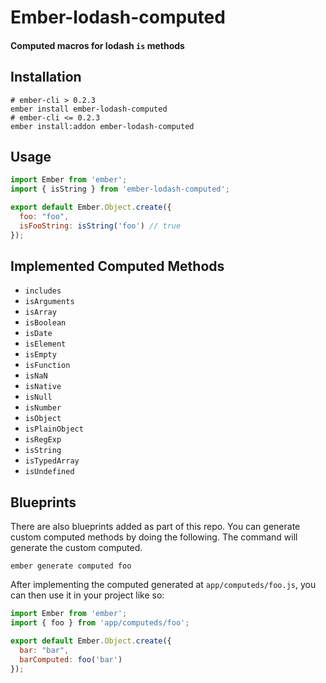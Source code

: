 # Ember-lodash-computed

#### Computed macros for lodash `is` methods

## Installation

```shell
# ember-cli > 0.2.3
ember install ember-lodash-computed
# ember-cli <= 0.2.3
ember install:addon ember-lodash-computed
```

## Usage

```javascript
import Ember from 'ember';
import { isString } from 'ember-lodash-computed';

export default Ember.Object.create({
  foo: "foo",
  isFooString: isString('foo') // true
});
```

## Implemented Computed Methods

- `includes`
- `isArguments`
- `isArray`
- `isBoolean`
- `isDate`
- `isElement`
- `isEmpty`
- `isFunction`
- `isNaN`
- `isNative`
- `isNull`
- `isNumber`
- `isObject`
- `isPlainObject`
- `isRegExp`
- `isString`
- `isTypedArray`
- `isUndefined`

## Blueprints

There are also blueprints added as part of this repo. You can generate custom computed methods by doing the following. The command will generate the custom computed.

```shell
ember generate computed foo
```

After implementing the computed generated at `app/computeds/foo.js`, you can then use it in your project like so:

```javascript
import Ember from 'ember';
import { foo } from 'app/computeds/foo';

export default Ember.Object.create({
  bar: "bar",
  barComputed: foo('bar')
});
```
